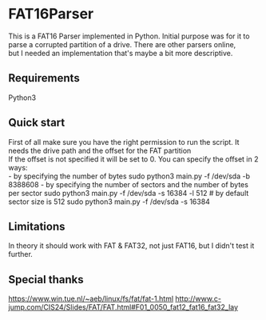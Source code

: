 # FAT16Parser

This is a FAT16 Parser implemented in Python. Initial purpose was for it to parse a corrupted partition of a drive. There are other parsers online,<br/>
but I needed an implementation that's maybe a bit more descriptive.


## Requirements
Python3

## Quick start
First of all make sure you have the right permission to run the script. It needs the drive path and the offset for the FAT partition<br/>
If the offset is not specified it will be set to 0. You can specify the offset in 2 ways:<br/>
    - by specifying the number of bytes
        sudo python3 main.py -f /dev/sda -b 8388608
    - by specifying the number of sectors and the number of bytes per sector
        sudo python3 main.py -f /dev/sda -s 16384 -l 512
        # by default sector size is 512
        sudo python3 main.py -f /dev/sda -s 16384


## Limitations
In theory it should work with FAT & FAT32, not just FAT16, but I didn't test it further.

## Special thanks
https://www.win.tue.nl/~aeb/linux/fs/fat/fat-1.html
http://www.c-jump.com/CIS24/Slides/FAT/FAT.html#F01_0050_fat12_fat16_fat32_lay